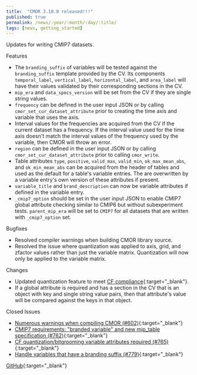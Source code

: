 ```yaml
---
title:  "CMOR 3.10.0 released!!!"
published: true
permalink: /news/:year/:month/:day/:title/
tags: [news, getting_started]
---
```


Updates for writing CMIP7 datasets.

Features
* The `branding_suffix` of variables will be tested against the `branding_suffix` template provided by the CV. Its components `temporal_label`, `vertical_label`, `horizontal_label`, and `area_label` will have their values validated by their corresponding sections in the CV.
* `mip_era` and `data_specs_version` will be set from the CV if they are single string values.
* `frequency` can be defined in the user input JSON or by calling `cmor_set_cur_dataset_attribute` prior to creating the time axis and variable that uses the axis.
* Interval values for the frequencies are acquired from the CV if the current dataset has a frequency. If the interval value used for the time axis doesn't match the interval values of the frequency used by the variable, then CMOR will throw an error.
* `region` can be defined in the user input JSON or by calling `cmor_set_cur_dataset_attribute` prior to calling `cmor_write`.
* Table attributes `type`, `positive`, `valid_max`, `valid_min`, `ok_max_mean_abs`, and `ok_min_mean_abs` can be acquired from the header of tables and used as the default for a table's variable entries. The are overwritten by a variable entry's own version of these attributes if present.
* `variable_title` and `brand_description` can now be variable attributes if defined in the variable entry.
* `_cmip7_option` should be set in the user input JSON to enable CMIP7 global attribute checking similar to CMIP6 but without subexperiment tests. `parent_mip_era` will be set to `CMIP7` for all datasets that are written with `_cmip7_option` set.

Bugfixes
* Resolved compiler warnings when building CMOR library source.
* Resolved the issue where quantization was applied to axis, grid, and zfactor values rather than just the variable matrix. Quantization will now only be applied to the variable matrix.

Changes
* Updated quantization feature to meet [CF compliance](https://cfconventions.org/Data/cf-conventions/cf-conventions-1.12/cf-conventions.html#lossy-compression-via-quantization){:target="_blank"}.
* If a global attribute is required and has a section in the CV that is an object with key and single string value pairs, then that attribute's value will be compared against the keys in that object.

Closed Issues
* [Numerous warnings when compiling CMOR (#602)](https://github.com/PCMDI/cmor/issues/602){:target="_blank"}
* [CMIP7 requirements: "branded variable" and new mip_table specification (#762)](https://github.com/PCMDI/cmor/issues/762){:target="_blank"}
* [CF quantization/bitgrooming variable attributes required (#765)](https://github.com/PCMDI/cmor/issues/765){:target="_blank"}
* [Handle variables that have a branding suffix (#779)](https://github.com/PCMDI/cmor/issues/779){:target="_blank"}

[GitHub](https://github.com/PCMDI/cmor/releases/tag/3.10.0){:target="_blank"}
